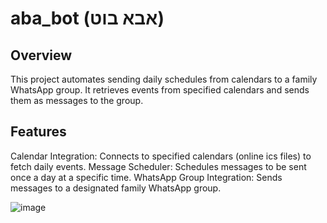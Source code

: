 # aba_bot (אבא בוט)

## Overview
This project automates sending daily schedules from calendars to a family WhatsApp group. It retrieves events from specified calendars and sends them as messages to the group.

## Features
Calendar Integration: Connects to specified calendars (online ics files) to fetch daily events.
Message Scheduler: Schedules messages to be sent once a day at a specific time.
WhatsApp Group Integration: Sends messages to a designated family WhatsApp group.

![image](https://github.com/erezdaniel7/aba_bot/assets/4678134/eabf9746-9720-4230-b7b7-ffaba3410203)
